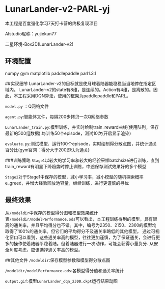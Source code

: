 # LunarLander-v2-PARL-yj
本工程是百度强化学习7天打卡营的终极复现项目

AIstudio昵称：yujiekun77

二星环境-Box2D(LunarLander-v2)

## 环境配置
numpy
gym
matplotlib
paddlepaddle
parl1.3.1


##实现细节
LunarLander-v2的目标就是使月球着陆器能稳稳当当地停在指定区域内。
LunarLander-v2的state有8维，是连续的。Action有4维，是离散的。因此，本工程采用DQN算法，使用的框架为paddlepaddle和PARL。

`model.py` ：Q网络文件

`agent.py`:智能体文件，每隔200步拷贝一次Q网络参数

`LunarLander_train.py`:模型训练，并实时绘制train_reward曲线(使用队列，保存最新的500组数据).每训练50个episode，测试10次(开启显示渲染)

`evaluate.py`:测试模型，运行100个episode，实时绘制得分散点图，并统计通关百分比(gym官网：得分大于200即认为通关)

###训练策略
`Stage1`以较大的学习率和较大的经验采样batchsize进行训练，直到train_reward有明显下降趋势时停止训练，中途保存测试效果好的多个模型

`Stage2`对于Stage1中保存的模型，减小学习率，减小模型的随机探索概率e_greed，并增大经验回放池容量，继续训练，进行更谨慎的寻优

## 最终效果
从`/modeldir`中保存的模型得分图和模型效果统计表`/modeldir/modelPerformance.ods`可以看出，本工程训练得到的模型，具有很高的通关率，并且平均得分也不错。其中，编号为2350、2150、2300的模型均取得了100%的通关率。但它们的平均得分不及通关率略低的其他模型。
通过可视化窗口可以看到，这些通关率高的模型，往往更加谨慎，为了保证通关，会进行更多的操作使着陆器平稳着陆。但着陆器进行一次动作，可能会获得小量负分.
从安全角度考虑，应该选择通关率高的模型。

##其他文件
`/modeldir`:保存模型参数和模型得分散点图

`/modeldir/modelPerformance.ods`:各模型得分值和通关率统计

`output.gif`:模型`LunarLander_dqn_2300.ckpt`运行结果动图


